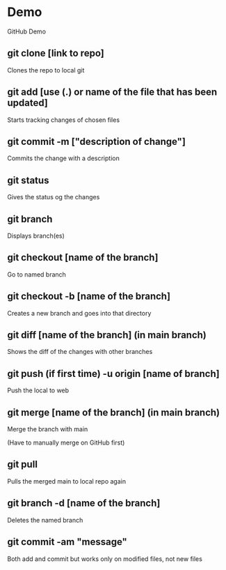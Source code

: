 # Demo

GitHub Demo

## git clone [link to repo]
Clones the repo to local git

## git add [use (.) or name of the file that has been updated]
Starts tracking changes of chosen files

## git commit -m ["description of change"]
Commits the change with a description

## git status
Gives the status og the changes

## git branch
Displays branch(es)

## git checkout [name of the branch]
Go to named branch

## git checkout -b [name of the branch]
Creates a new branch and goes into that directory

## git diff [name of the branch] (in main branch)
Shows the diff of the changes with other branches

## git push (if first time) -u origin [name of branch]
Push the local to web

## git merge [name of the branch] (in main branch)
Merge the branch with main

(Have to manually merge on GitHub first)

## git pull
Pulls the merged main to local repo again

## git branch -d [name of the branch]
Deletes the named branch

## git commit -am "message"
Both add and commit but works only on modified files, not new files